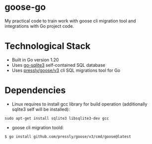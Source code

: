 
# goose-go

My practical code to train work with goose cli migration tool and integrations with Go project code.

# Technological Stack

- Built in Go version 1.20
- Uses [go-sqlite3](https://github.com/mattn/go-sqlite3) self-contained SQL database
- Uses [pressly/goose/v3](httpsL//github.com/pressly/goose) cli SQL migrations tool for Go

# Dependencies

- Linux requires to install gcc library for build operation (additionally sqlite3 self will be installed):
````
sudo apt-get install sqlite3 libsqlite3-dev gcc
````

- goose cli migration toold:
````
$ go install github.com/pressly/goose/v3/cmd/goose@latest
````